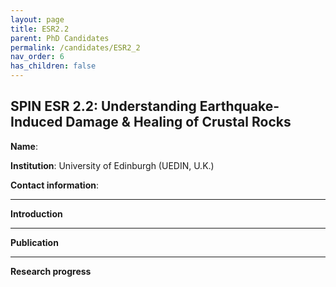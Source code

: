 ```yaml
---
layout: page
title: ESR2.2
parent: PhD Candidates
permalink: /candidates/ESR2_2
nav_order: 6
has_children: false
---
```


## SPIN ESR 2.2: Understanding Earthquake-Induced Damage & Healing of Crustal Rocks

__Name__:           

__Institution__: University of Edinburgh (UEDIN, U.K.)

__Contact information__: 

---
__Introduction__


---
__Publication__


---
__Research progress__






